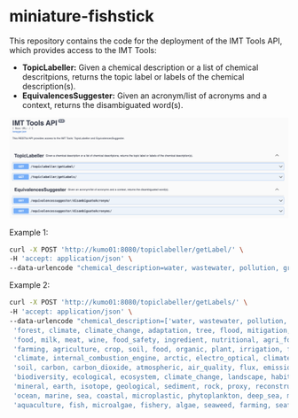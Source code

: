 # miniature-fishstick

This repository contains the code for the deployment of the IMT Tools API, which provides access to the IMT Tools:

* **TopicLabeller:** Given a chemical description or a list of chemical descritpions, returns the topic label or labels of the chemical description(s).
* **EquivalencesSuggester:** Given an acronym/list of acronyms and a context, returns the disambiguated word(s).

![IMT Tools API](https://github.com/Nemesis1303/miniature-fishstick/blob/main/images/api.png)

Example 1:

```bash
curl -X POST 'http://kumo01:8080/topiclabeller/getLabel/' \
-H 'accept: application/json' \
--data-urlencode "chemical_description=water, wastewater, pollution, groundwater, exposure, contaminant, contamination, treatment, drinking_water, remediation, heavy_metal, waste, chemical, pesticide, drink_water"
```

Example 2:

```bash
curl -X POST 'http://kumo01:8080/topiclabeller/getLabels/' \
-H 'accept: application/json' \
--data-urlencode "chemical_description=['water, wastewater, pollution, groundwater, exposure, contaminant, contamination, treatment, drinking_water, remediation, heavy_metal, waste, chemical, pesticide, drink_water',
 'forest, climate, climate_change, adaptation, tree, flood, mitigation, drought, wood, hazard, vulnerability, land, forestry, resilient, carbon',
 'food, milk, meat, wine, food_safety, ingredient, nutritional, agri_food, diet, nutrition, health, waste, consumption, chain, olive_oil',
 'farming, agriculture, crop, soil, food, organic, plant, irrigation, fertilizer, pesticide, fertiliser, multi_actor, pest, yield, nutrient',
 'climate, internal_combustion_engine, arctic, electro_optical, climate_change, atmospheric, satellite, copernicus, earth_observation, observation, sea_ice, earth, remote_sensing, ice_sheet, forecast',
 'soil, carbon, carbon_dioxide, atmospheric, air_quality, flux, emission, atmosphere, microbial, aerosol, air_pollution, climate, plant, atmospheric_carbon, carbon_cycle',
 'biodiversity, ecological, ecosystem, climate_change, landscape, habitat, restoration, biodiversity_ecosystem, ecology, coral_reef, es, tropical_forest, tropical, coral, specie',
 'mineral, earth, isotope, geological, sediment, rock, proxy, reconstruct, stable_isotope, deposit, past, isotopic, mining, record, reconstruction',
 'ocean, marine, sea, coastal, microplastic, phytoplankton, deep_sea, marine_ecosystem, southern_ocean, oceanic, coast, plastic, diatom, atlantic, underwater',
 'aquaculture, fish, microalgae, fishery, algae, seaweed, farming, seafood, marine, fishing, salmon, feed, food, biomass, catch']"
```